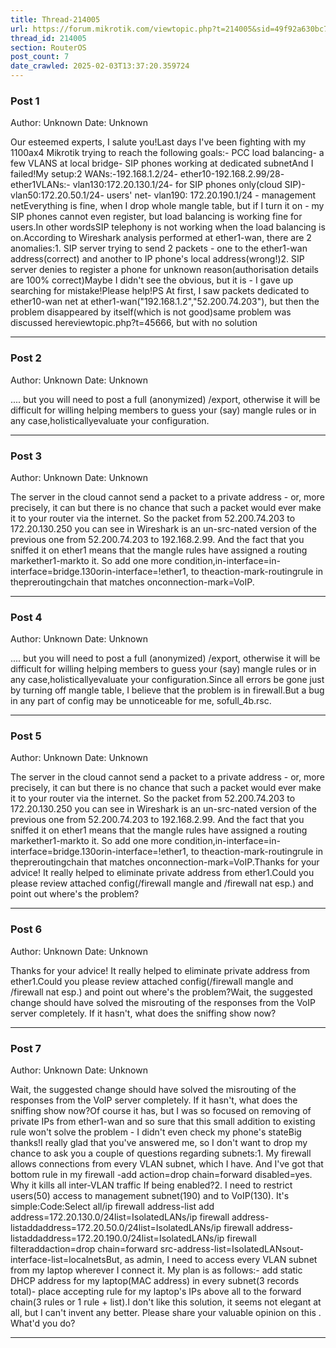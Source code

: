 ```yaml
---
title: Thread-214005
url: https://forum.mikrotik.com/viewtopic.php?t=214005&sid=49f92a630bc7970d8ca50523be880e8f
thread_id: 214005
section: RouterOS
post_count: 7
date_crawled: 2025-02-03T13:37:20.359724
---
```


### Post 1
Author: Unknown
Date: Unknown

Our esteemed experts, I salute you!Last days I've been fighting with my 1100ax4 Mikrotik trying to reach the following goals:- PCC load balancing- a few VLANS at local bridge- SIP phones working at dedicated subnetAnd I failed!My setup:2 WANs:-192.168.1.2/24- ether10-192.168.2.99/28- ether1VLANs:- vlan130:172.20.130.1/24- for SIP phones only(cloud SIP)- vlan50:172.20.50.1/24- users' net- vlan190: 172.20.190.1/24 - management netEverything is fine, when I drop whole mangle table, but if I turn it on - my SIP phones cannot even register, but load balancing is working fine for users.In other wordsSIP telephony is not working when the load balancing is on.According to Wireshark analysis performed at ether1-wan, there are 2 anomalies:1. SIP server trying to send 2 packets - one to the ether1-wan address(correct) and another to IP phone's local address(wrong!)2. SIP server denies to register a phone for unknown reason(authorisation details are 100% correct)Maybe I didn't see the obvious, but it is - I gave up searching for mistake!Please help!PS At first, I saw packets dedicated to ether10-wan net at ether1-wan("192.168.1.2","52.200.74.203"), but then the problem disappeared by itself(which is not good)same problem was discussed hereviewtopic.php?t=45666, but with no solution

---
### Post 2
Author: Unknown
Date: Unknown

.... but you will need to post a full (anonymized) /export, otherwise it will be difficult for willing helping members to guess your (say) mangle rules or in any case,holisticallyevaluate your configuration.

---
### Post 3
Author: Unknown
Date: Unknown

The server in the cloud cannot send a packet to a private address - or, more precisely, it can but there is no chance that such a packet would ever make it to your router via the internet. So the packet from 52.200.74.203 to 172.20.130.250 you can see in Wireshark is an un-src-nated version of the previous one from 52.200.74.203 to 192.168.2.99. And the fact that you sniffed it on ether1 means that the mangle rules have assigned a routing markether1-markto it. So add one more condition,in-interface=in-interface=bridge.130orin-interface=!ether1, to theaction-mark-routingrule in thepreroutingchain that matches onconnection-mark=VoIP.

---
### Post 4
Author: Unknown
Date: Unknown

.... but you will need to post a full (anonymized) /export, otherwise it will be difficult for willing helping members to guess your (say) mangle rules or in any case,holisticallyevaluate your configuration.Since all errors be gone just by turning off mangle table, I believe that the problem is in firewall.But a bug in any part of config may be unnoticeable for me, sofull_4b.rsc.

---
### Post 5
Author: Unknown
Date: Unknown

The server in the cloud cannot send a packet to a private address - or, more precisely, it can but there is no chance that such a packet would ever make it to your router via the internet. So the packet from 52.200.74.203 to 172.20.130.250 you can see in Wireshark is an un-src-nated version of the previous one from 52.200.74.203 to 192.168.2.99. And the fact that you sniffed it on ether1 means that the mangle rules have assigned a routing markether1-markto it. So add one more condition,in-interface=in-interface=bridge.130orin-interface=!ether1, to theaction-mark-routingrule in thepreroutingchain that matches onconnection-mark=VoIP.Thanks for your advice! It really helped to eliminate private address from ether1.Could you please review attached config(/firewall mangle and /firewall nat esp.) and point out where's the problem?

---
### Post 6
Author: Unknown
Date: Unknown

Thanks for your advice! It really helped to eliminate private address from ether1.Could you please review attached config(/firewall mangle and /firewall nat esp.) and point out where's the problem?Wait, the suggested change should have solved the misrouting of the responses from the VoIP server completely. If it hasn't, what does the sniffing show now?

---
### Post 7
Author: Unknown
Date: Unknown

Wait, the suggested change should have solved the misrouting of the responses from the VoIP server completely. If it hasn't, what does the sniffing show now?Of course it has, but I was so focused on removing of private IPs from ether1-wan and so sure that this small addition to existing rule won't solve the problem - I didn't even check my phone's stateBig thanks!I really glad that you've answered me, so I don't want to drop my chance to ask you a couple of questions regarding subnets:1. My firewall allows connections from every VLAN subnet, which I have. And I've got that bottom rule in my firewall -add action=drop chain=forward disabled=yes. Why it kills all inter-VLAN traffic If being enabled?2. I need to restrict users(50) access to management subnet(190) and to VoIP(130). It's simple:Code:Select all/ip firewall address-list add address=172.20.130.0/24list=IsolatedLANs/ip firewall address-listaddaddress=172.20.50.0/24list=IsolatedLANs/ip firewall address-listaddaddress=172.20.190.0/24list=IsolatedLANs/ip firewall filteraddaction=drop chain=forward src-address-list=IsolatedLANsout-interface-list=localnetsBut, as admin, I need to access every VLAN subnet from my laptop wherever I connect it. My plan is as follows:- add static DHCP address for my laptop(MAC address) in every subnet(3 records total)- place accepting rule for my laptop's IPs above all to the forward chain(3 rules or 1 rule + list).I don't like this solution, it seems not elegant at all, but I can't invent any better. Please share your valuable opinion on this . What'd you do?

---
